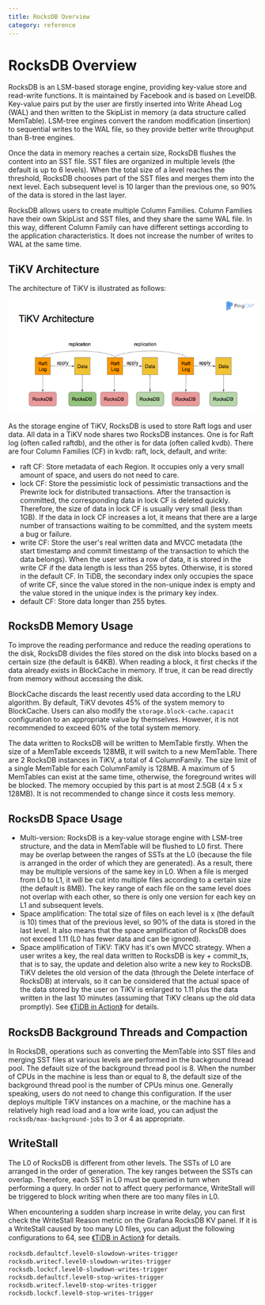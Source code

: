 ```yaml
---
title: RocksDB Overview
category: reference
---
```


# RocksDB Overview

RocksDB is an LSM-based storage engine, providing key-value store and read-write functions. It is maintained by Facebook and is based on LevelDB. Key-value pairs put by the user are firstly inserted into Write Ahead Log (WAL) and then written to the SkipList in memory (a data structure called MemTable). LSM-tree engines convert the random modification (insertion) to sequential writes to the WAL file, so they provide better write throughput than B-tree engines.

Once the data in memory reaches a certain size, RocksDB flushes the content into an SST file. SST files are organized in multiple levels (the default is up to 6 levels). When the total size of a level reaches the threshold, RocksDB chooses part of the SST files and merges them into the next level. Each subsequent level is 10 larger than the previous one, so 90% of the data is stored in the last layer.

RocksDB allows users to create multiple Column Families. Column Families have their own SkipList and SST files, and they share the same WAL file. In this way, different Column Family can have different settings according to the application characteristics. It does not increase the number of writes to WAL at the same time.

## TiKV Architecture

The architecture of TiKV is illustrated as follows:

![TiKV RocksDB](/media/tikv-rocksdb.png)

As the storage engine of TiKV, RocksDB is used to store Raft logs and user data. All data in a TiKV node shares two RocksDB instances. One is for Raft log (often called raftdb), and the other is for data (often called kvdb). There are four Column Families (CF) in kvdb: raft, lock, default, and write:

* raft CF: Store metadata of each Region. It occupies only a very small amount of space, and users do not need to care.
* lock CF: Store the pessimistic lock of pessimistic transactions and the Prewrite lock for distributed transactions. After the transaction is committed, the corresponding data in lock CF is deleted quickly. Therefore, the size of data in lock CF is usually very small (less than 1GB). If the data in lock CF increases a lot, it means that there are a large number of transactions waiting to be committed, and the system meets a bug or failure.
* write CF: Store the user's real written data and MVCC metadata (the start timestamp and commit timestamp of the transaction to which the data belongs). When the user writes a row of data, it is stored in the write CF if the data length is less than 255 bytes. Otherwise, it is stored in the default CF. In TiDB, the secondary index only occupies the space of write CF, since the value stored in the non-unique index is empty and the value stored in the unique index is the primary key index.
* default CF: Store data longer than 255 bytes.

## RocksDB Memory Usage

To improve the reading performance and reduce the reading operations to the disk, RocksDB divides the files stored on the disk into blocks based on a certain size (the default is 64KB). When reading a block, it first checks if the data already exists in BlockCache in memory. If true, it can be read directly from memory without accessing the disk.

BlockCache discards the least recently used data according to the LRU algorithm. By default, TiKV devotes 45% of the system memory to BlockCache. Users can also modify the `storage.block-cache.capacit` configuration to an appropriate value by themselves. However, it is not recommended to exceed 60% of the total system memory.

The data written to RocksDB will be written to MemTable firstly. When the size of a MemTable exceeds 128MB, it will switch to a new MemTable. There are 2 RocksDB instances in TiKV, a total of 4 ColumnFamily. The size limit of a single MemTable for each ColumnFamily is 128MB. A maximum of 5 MemTables can exist at the same time, otherwise, the foreground writes will be blocked. The memory occupied by this part is at most 2.5GB (4 x 5 x 128MB). It is not recommended to change since it costs less memory.

## RocksDB Space Usage

* Multi-version: RocksDB is a key-value storage engine with LSM-tree structure, and the data in MemTable will be flushed to L0 first. There may be overlap between the ranges of SSTs at the L0 (because the file is arranged in the order of which they are generated). As a result, there may be multiple versions of the same key in L0. When a file is merged from L0 to L1, it will be cut into multiple files according to a certain size (the default is 8MB). The key range of each file on the same level does not overlap with each other, so there is only one version for each key on L1 and subsequent levels.
* Space amplification: The total size of files on each level is x (the default is 10) times that of the previous level, so 90% of the data is stored in the last level. It also means that the space amplification of RocksDB does not exceed 1.11 (L0 has fewer data and can be ignored).
* Space amplification of TiKV: TiKV has it's own MVCC strategy. When a user writes a key, the real data written to RocksDB is key + commit_ts, that is to say, the update and deletion also write a new key to RocksDB. TiKV deletes the old version of the data (through the Delete interface of RocksDB) at intervals, so it can be considered that the actual space of the data stored by the user on TiKV is enlarged to 1.11 plus the data written in the last 10 minutes (assuming that TiKV cleans up the old data promptly). See [《TiDB in Action》](https://github.com/pingcap-incubator/tidb-in-action/blob/master/session4/chapter7/compact.md#tikv-%E7%9A%84%E7%A9%BA%E9%97%B4%E6%94%BE%E5%A4%A7) for  details.

## RocksDB Background Threads and Compaction

In RocksDB, operations such as converting the MemTable into SST files and merging SST files at various levels are performed in the background thread pool. The default size of the background thread pool is 8. When the number of CPUs in the machine is less than or equal to 8, the default size of the background thread pool is the number of CPUs minus one. Generally speaking, users do not need to change this configuration. If the user deploys multiple TiKV instances on a machine, or the machine has a relatively high read load and a low write load, you can adjust the `rocksdb/max-background-jobs` to 3 or 4 as appropriate.

## WriteStall

The L0 of RocksDB is different from other levels. The SSTs of L0 are arranged in the order of generation. The key ranges between the SSTs can overlap. Therefore, each SST in L0 must be queried in turn when performing a  query. In order not to affect query performance, WriteStall will be triggered to block writing when there are too many files in L0.

When encountering a sudden sharp increase in write delay, you can first check the WriteStall Reason metric on the Grafana RocksDB KV panel. If it is a WriteStall caused by too many L0 files, you can adjust the following configurations to 64, see [《TiDB in Action》](https://github.com/pingcap-incubator/tidb-in-action/blob/master/session4/chapter8/threadpool-optimize.md#5-rocksdb) for details.

```
rocksdb.defaultcf.level0-slowdown-writes-trigger
rocksdb.writecf.level0-slowdown-writes-trigger
rocksdb.lockcf.level0-slowdown-writes-trigger
rocksdb.defaultcf.level0-stop-writes-trigger
rocksdb.writecf.level0-stop-writes-trigger
rocksdb.lockcf.level0-stop-writes-trigger
```
